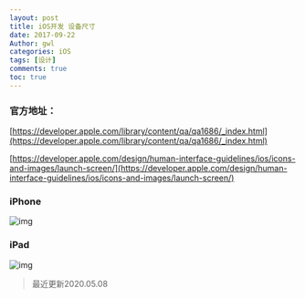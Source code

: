 ```yaml
---
layout: post
title: iOS开发 设备尺寸
date: 2017-09-22
Author: gwl
categories: iOS
tags: [设计]
comments: true
toc: true
---
```



### 官方地址：

[https://developer.apple.com/library/content/qa/qa1686/_index.html](https://developer.apple.com/library/content/qa/qa1686/_index.html)

[https://developer.apple.com/design/human-interface-guidelines/ios/icons-and-images/launch-screen/](https://developer.apple.com/design/human-interface-guidelines/ios/icons-and-images/launch-screen/)

### iPhone

![img](https://github.com/mouos/image-hosting-service/raw/master/images/1591531817850.jpg)


### iPad

![img](https://github.com/mouos/image-hosting-service/raw/master/images/1591531808853.jpg)


> 最近更新2020.05.08


